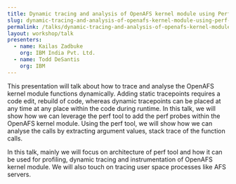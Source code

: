 ```yaml
---
title: Dynamic tracing and analysis of OpenAFS kernel module using Perf tool
slug: dynamic-tracing-and-analysis-of-openafs-kernel-module-using-perf-tool
permalink: /talks/dynamic-tracing-and-analysis-of-openafs-kernel-module-using-perf-tool/
layout: workshop/talk
presenters:
  - name: Kailas Zadbuke
    org: IBM India Pvt. Ltd.
  - name: Todd DeSantis
    org: IBM
---
```


This presentation will talk about how to trace and analyse the OpenAFS kernel
module functions dynamically.  Adding static tracepoints requires a code edit,
rebuild of code, whereas dynamic tracepoints can be placed at any time at any
place within the code during runtime. In this talk, we will show how we can
leverage the perf tool to add the perf probes within the OpenAFS kernel module.
Using the perf tool, we will show how we can analyse the calls by extracting
argument values, stack trace of the function calls.

In this talk, mainly we will focus on architecture of perf tool and how it can
be used for profiling, dynamic tracing and instrumentation of OpenAFS kernel
module. We will also touch on tracing user space processes like AFS servers.
